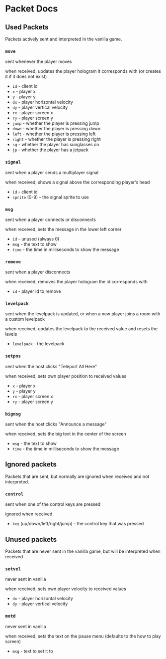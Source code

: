 # Packet Docs

## Used Packets

Packets actively sent and interpreted in the vanilla game.

### `move`

sent whenever the player moves

when received, updates the player hologram it corresponds with (or creates it if it does not exist)

- `id` - client id
- `x` - player x
- `y` - player y
- `dx` - player horizontal velocity
- `dy` - player vertical velocity
- `rx` - player screen x
- `ry` - player screen y
- `jump` - whether the player is pressing jump
- `down` - whether the player is pressing down
- `left` - whether the player is pressing left
- `right` - whether the player is pressing right
- `sg` - whether the player has sunglasses on
- `jp` - whether the player has a jetpack

### `signal`

sent when a player sends a multiplayer signal

when received, shows a signal above the corresponding player's head

- `id` - client id
- `sprite` (0-9) - the signal sprite to use

### `msg`

sent when a player connects or disconnects

when received, sets the message in the lower left corner

- `id` - unused (always 0)
- `msg` - the text to show
- `time` - the time in milliseconds to show the message

### `remove`

sent when a player disconnects

when received, removes the player hologram the id corresponds with

- `id` - player id to remove

### `levelpack`

sent when the levelpack is updated, or when a new player joins a room with a custom levelpack

when received, updates the levelpack to the received value and resets the levels

- `levelpack` - the levelpack

### `setpos`

sent when the host clicks "Teleport All Here"

when received, sets own player position to received values

- `x` - player x
- `y` - player y
- `rx` - player screen x
- `ry` - player screen y

### `bigmsg`

sent when the host clicks "Announce a message"

when received, sets the big text in the center of the screen

- `msg` - the text to show
- `time` - the time in milliseconds to show the message

## Ignored packets

Packets that are sent, but normally are ignored when received and not interpreted.

### `control`

sent when one of the control keys are pressed

ignored when received

- `key` (up/down/left/right/jump) - the control key that was pressed

## Unused packets

Packets that are never sent in the vanilla game, but will be interpreted when received

### `setvel`

never sent in vanilla

when received, sets own player velocity to received values

- `dx` - player horizontal velocity
- `dy` - player vertical velocity

### `motd`

never sent in vanilla

when received, sets the text on the pause menu (defaults to the how to play screen)

- `msg` - text to set it to
